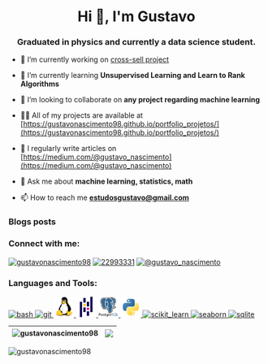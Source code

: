 <h1 align="center">Hi 👋, I'm Gustavo</h1>
<h3 align="center">Graduated in physics and currently a data science student.</h3>

- 🔭 I’m currently working on [cross-sell project](project)

- 🌱 I’m currently learning **Unsupervised Learning and Learn to Rank Algorithms**

- 👯 I’m looking to collaborate on **any project regarding machine learning**

- 👨‍💻 All of my projects are available at [https://gustavonascimento98.github.io/portfolio_projetos/](https://gustavonascimento98.github.io/portfolio_projetos/)

- 📝 I regularly write articles on [https://medium.com/@gustavo_nascimento](https://medium.com/@gustavo_nascimento)

- 💬 Ask me about **machine learning, statistics, math**

- 📫 How to reach me **estudosgustavo@gmail.com**

### Blogs posts
<!-- BLOG-POST-LIST:START -->
<!-- BLOG-POST-LIST:END -->

<h3 align="left">Connect with me:</h3>
<p align="left">
<a href="https://linkedin.com/in/gustavonascimento98" target="blank"><img align="center" src="https://raw.githubusercontent.com/rahuldkjain/github-profile-readme-generator/master/src/images/icons/Social/linked-in-alt.svg" alt="gustavonascimento98" height="30" width="40" /></a>
<a href="https://stackoverflow.com/users/22993331" target="blank"><img align="center" src="https://raw.githubusercontent.com/rahuldkjain/github-profile-readme-generator/master/src/images/icons/Social/stack-overflow.svg" alt="22993331" height="30" width="40" /></a>
<a href="https://medium.com/@gustavo_nascimento" target="blank"><img align="center" src="https://raw.githubusercontent.com/rahuldkjain/github-profile-readme-generator/master/src/images/icons/Social/medium.svg" alt="@gustavo_nascimento" height="30" width="40" /></a>
</p>

<h3 align="left">Languages and Tools:</h3>
<p align="left"> <a href="https://www.gnu.org/software/bash/" target="_blank" rel="noreferrer"> <img src="https://www.vectorlogo.zone/logos/gnu_bash/gnu_bash-icon.svg" alt="bash" width="40" height="40"/> </a> <a href="https://git-scm.com/" target="_blank" rel="noreferrer"> <img src="https://www.vectorlogo.zone/logos/git-scm/git-scm-icon.svg" alt="git" width="40" height="40"/> </a> <a href="https://www.linux.org/" target="_blank" rel="noreferrer"> <img src="https://raw.githubusercontent.com/devicons/devicon/master/icons/linux/linux-original.svg" alt="linux" width="40" height="40"/> </a> <a href="https://pandas.pydata.org/" target="_blank" rel="noreferrer"> <img src="https://raw.githubusercontent.com/devicons/devicon/2ae2a900d2f041da66e950e4d48052658d850630/icons/pandas/pandas-original.svg" alt="pandas" width="40" height="40"/> </a> <a href="https://www.postgresql.org" target="_blank" rel="noreferrer"> <img src="https://raw.githubusercontent.com/devicons/devicon/master/icons/postgresql/postgresql-original-wordmark.svg" alt="postgresql" width="40" height="40"/> </a> <a href="https://www.python.org" target="_blank" rel="noreferrer"> <img src="https://raw.githubusercontent.com/devicons/devicon/master/icons/python/python-original.svg" alt="python" width="40" height="40"/> </a> <a href="https://scikit-learn.org/" target="_blank" rel="noreferrer"> <img src="https://upload.wikimedia.org/wikipedia/commons/0/05/Scikit_learn_logo_small.svg" alt="scikit_learn" width="40" height="40"/> </a> <a href="https://seaborn.pydata.org/" target="_blank" rel="noreferrer"> <img src="https://seaborn.pydata.org/_images/logo-mark-lightbg.svg" alt="seaborn" width="40" height="40"/> </a> <a href="https://www.sqlite.org/" target="_blank" rel="noreferrer"> <img src="https://www.vectorlogo.zone/logos/sqlite/sqlite-icon.svg" alt="sqlite" width="40" height="40"/> </a> </p>


| <img align="center" src="https://github-readme-stats.vercel.app/api?username=gustavonascimento98&show_icons=true&locale=en&hide_border=true&theme=buefy" alt="gustavonascimento98" /> | <a href="https://github.com/anuraghazra/github-readme-stats"><img align="center" src="https://github-readme-stats.vercel.app/api/top-langs/?username=gustavonascimento98&layout=compact&theme=buefy&hide_border=true" /></a> |
| ------------- | ------------- |

<p><img align="center" src="https://github-readme-streak-stats.herokuapp.com/?user=gustavonascimento98&" alt="gustavonascimento98" /></p>
